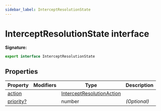 ```yaml
---
sidebar_label: InterceptResolutionState
---
```

# InterceptResolutionState interface


**Signature:**

```typescript
export interface InterceptResolutionState 
```

## Properties

|  Property | Modifiers | Type | Description |
|  --- | --- | --- | --- |
|  [action](./puppeteer.interceptresolutionstate.action.md) |  | [InterceptResolutionAction](./puppeteer.interceptresolutionaction.md) |  |
|  [priority?](./puppeteer.interceptresolutionstate.priority.md) |  | number | <i>(Optional)</i> |

